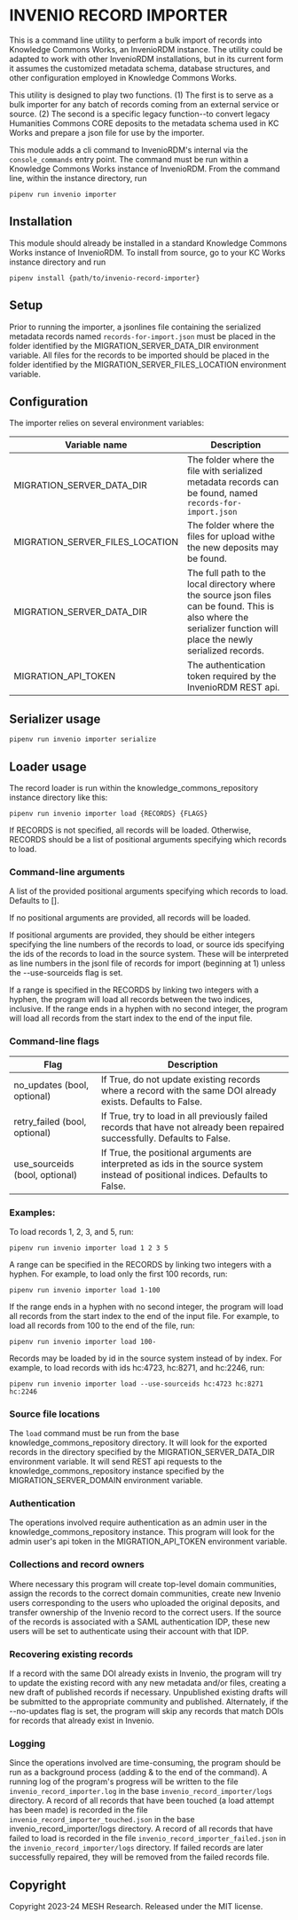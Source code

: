 # INVENIO RECORD IMPORTER

This is a command line utility to perform a bulk import of records into Knowledge Commons Works, an InvenioRDM instance. The utility could be adapted to work with other InvenioRDM installations, but in
its current form it assumes the customized metadata schema, database structures, and other configuration employed in Knowledge Commons Works.

This utility is designed to play two functions. (1) The first is to serve as a bulk importer for any batch of records coming from an external service or source. (2) The second is a specific legacy function--to convert legacy Humanities Commons CORE deposits to the metadata schema used in KC Works and prepare a json file for use by the importer.

This module adds a cli command to InvenioRDM's internal via the `console_commands` entry point. The command must be run within a Knowledge Commons Works instance of InvenioRDM. From the command line,
within the instance directory, run

```shell
pipenv run invenio importer
```

## Installation

This module should already be installed in a standard Knowledge Commons Works instance of InvenioRDM.
To install from source, go to your KC Works instance directory and run

```shell
pipenv install {path/to/invenio-record-importer}
```

## Setup

Prior to running the importer, a jsonlines file containing the serialized metadata records named `records-for-import.json` must be placed in the folder identified by the MIGRATION_SERVER_DATA_DIR environment variable. All files for the records to be imported should be placed in the folder identified by the MIGRATION_SERVER_FILES_LOCATION environment variable.

## Configuration

The importer relies on several environment variables:

| Variable name                   | Description                                                                                                                                                        |
| ------------------------------- | ------------------------------------------------------------------------------------------------------------------------------------------------------------------ |
| MIGRATION_SERVER_DATA_DIR       | The folder where the file with serialized metadata records can be found, named `records-for-import.json`                                                           |
| MIGRATION_SERVER_FILES_LOCATION | The folder where the files for upload withe the new deposits may be found.                                                                                         |
| MIGRATION_SERVER_DATA_DIR       | The full path to the local directory where the source json files can be found. This is also where the serializer function will place the newly serialized records. |
| MIGRATION_API_TOKEN             | The authentication token required by the InvenioRDM REST api.                                                                                                      |

## Serializer usage

`pipenv run invenio importer serialize`

## Loader usage

The record loader is run within the knowledge_commons_repository instance directory like this:

```shell
pipenv run invenio importer load {RECORDS} {FLAGS}
```

If RECORDS is not specified, all records will be loaded. Otherwise,
RECORDS should be a list of positional arguments specifying which records
to load.

### Command-line arguments

A list of the provided positional arguments specifying which records to load. Defaults to [].

If no positional arguments are provided, all records will be loaded.

If positional arguments are provided, they should be either integers
specifying the line numbers of the records to load, or source ids
specifying the ids of the records to load in the source system.
These will be interpreted as line numbers in the jsonl file of
records for import (beginning at 1) unless the --use-sourceids flag
is set.

If a range is specified in the RECORDS by linking two integers with
a hyphen, the program will load all records between the two
indices, inclusive. If the range ends in a hyphen with no second
integer, the program will load all records from the start index to
the end of the input file.

### Command-line flags

| Flag                           | Description                                                                                                                     |
| ------------------------------ | ------------------------------------------------------------------------------------------------------------------------------- |
| no_updates (bool, optional)    | If True, do not update existing records where a record with the same DOI already exists. Defaults to False.                     |
| retry_failed (bool, optional)  | If True, try to load in all previously failed records that have not already been repaired successfully. Defaults to False.      |
| use_sourceids (bool, optional) | If True, the positional arguments are interpreted as ids in the source system instead of positional indices. Defaults to False. |

### Examples:

To load records 1, 2, 3, and 5, run:

```shell
pipenv run invenio importer load 1 2 3 5
```

A range can be specified in the RECORDS by linking two integers with a
hyphen. For example, to load only the first 100 records, run:

```shell
pipenv run invenio importer load 1-100
```

If the range ends in a hyphen with no second integer, the program will
load all records from the start index to the end of the input file. For
example, to load all records from 100 to the end of the file, run:

```shell
pipenv run invenio importer load 100-
```

Records may be loaded by id in the source system instead of by index.
For example, to load records with ids hc:4723, hc:8271, and hc:2246,
run:

```shell
pipenv run invenio importer load --use-sourceids hc:4723 hc:8271 hc:2246
```

### Source file locations

The `load` command must be run from the base knowledge_commons_repository directory. It will look for the exported records in the directory specified by the MIGRATION_SERVER_DATA_DIR environment variable. It will send REST api requests to the knowledge_commons_repository instance specified by the MIGRATION_SERVER_DOMAIN environment variable.

### Authentication

The operations involved require authentication as an admin user in the knowledge_commons_repository instance. This program will look for the admin user's api token in the MIGRATION_API_TOKEN environment variable.

### Collections and record owners

Where necessary this program will create top-level domain communities, assign the records to the correct domain communities, create new Invenio users corresponding to the users who uploaded the original deposits, and transfer ownership of the Invenio record to the correct users. If the source of the records is associated with a SAML authentication IDP, these new users will be set to authenticate using their account with that IDP.

### Recovering existing records

If a record with the same DOI already exists in Invenio, the program will try to update the existing record with any new metadata and/or files, creating a new draft of published records if necessary. Unpublished existing drafts will be submitted to the appropriate community and published. Alternately, if the --no-updates flag is set, the program will skip any records that match DOIs for records that already exist in Invenio.

### Logging

Since the operations involved are time-consuming, the program should be run as a background process (adding & to the end of the command). A running log of the program's progress will be written to the file `invenio_record_importer.log` in the base `invenio_record_importer/logs` directory. A record of all records that have been touched (a load attempt has been made) is recorded in the file `invenio_record_importer_touched.json` in the base invenio_record_importer/logs directory. A record of all records that have failed to load is recorded in the file `invenio_record_importer_failed.json` in the `invenio_record_importer/logs` directory. If failed records are later successfully
repaired, they will be removed from the failed records file.

## Copyright

Copyright 2023-24 MESH Research. Released under the MIT license.

